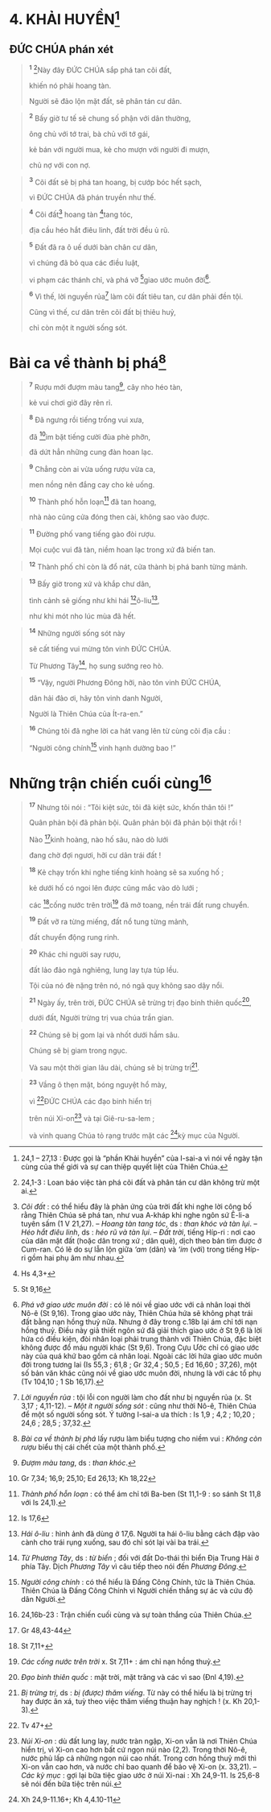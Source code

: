 # 4. KHẢI HUYỀN[^1]
## ĐỨC CHÚA phán xét

> <sup><b>1</b></sup> [^2]Này đây ĐỨC CHÚA sắp phá tan cõi đất,
> 
> khiến nó phải hoang tàn.
> 
> Người sẽ đảo lộn mặt đất, sẽ phân tán cư dân.
>


> <sup><b>2</b></sup> Bấy giờ tư tế sẽ chung số phận với dân thường,
> 
> ông chủ với tớ trai, bà chủ với tớ gái,
> 
> kẻ bán với người mua, kẻ cho mượn với người đi mượn,
> 
> chủ nợ với con nợ.
>


> <sup><b>3</b></sup> Cõi đất sẽ bị phá tan hoang, bị cướp bóc hết sạch,
> 
> vì ĐỨC CHÚA đã phán truyền như thế.
>


> <sup><b>4</b></sup> Cõi đất[^3] hoang tàn [^1*]tang tóc,
> 
> địa cầu héo hắt điêu linh, đất trời đều ủ rũ.
>


> <sup><b>5</b></sup> Đất đã ra ô uế dưới bàn chân cư dân,
> 
> vì chúng đã bỏ qua các điều luật,
> 
> vi phạm các thánh chỉ, và phá vỡ [^2*]giao ước muôn đời[^4].
>


> <sup><b>6</b></sup> Vì thế, lời nguyền rủa[^5] làm cõi đất tiêu tan, cư dân phải đền tội.
> 
> Cũng vì thế, cư dân trên cõi đất bị thiêu huỷ,
> 
> chỉ còn một ít người sống sót.
>

# Bài ca về thành bị phá[^6]

> <sup><b>7</b></sup> Rượu mới đượm màu tang[^7], cây nho héo tàn,
> 
> kẻ vui chơi giờ đây rên rỉ.
>


> <sup><b>8</b></sup> Đã ngưng rồi tiếng trống vui xưa,
> 
> đã [^3*]im bặt tiếng cười đùa phè phỡn,
> 
> đã dứt hẳn những cung đàn hoan lạc.
>


> <sup><b>9</b></sup> Chẳng còn ai vừa uống rượu vừa ca,
> 
> men nồng nên đắng cay cho kẻ uống.
>


> <sup><b>10</b></sup> Thành phố hỗn loạn[^8] đã tan hoang,
> 
> nhà nào cũng cửa đóng then cài, không sao vào được.
>


> <sup><b>11</b></sup> Đường phố vang tiếng gào đòi rượu.
> 
> Mọi cuộc vui đã tàn, niềm hoan lạc trong xứ đã biến tan.
>


> <sup><b>12</b></sup> Thành phố chỉ còn là đổ nát, cửa thành bị phá banh từng mảnh.
>


> <sup><b>13</b></sup> Bấy giờ trong xứ và khắp chư dân,
> 
> tình cảnh sẽ giống như khi hái [^4*]ô-liu[^9],
> 
> như khi mót nho lúc mùa đã hết.
>


> <sup><b>14</b></sup> Những người sống sót này
> 
> sẽ cất tiếng vui mừng tôn vinh ĐỨC CHÚA.
> 
> Từ Phương Tây[^10], họ sung sướng reo hò.
>


> <sup><b>15</b></sup> “Vậy, người Phương Đông hỡi, nào tôn vinh ĐỨC CHÚA,
> 
> dân hải đảo ơi, hãy tôn vinh danh Người,
> 
> Người là Thiên Chúa của Ít-ra-en.”
>


> <sup><b>16</b></sup> Chúng tôi đã nghe lời ca hát vang lên từ cùng cõi địa cầu :
> 
> “Người công chính[^11] vinh hạnh dường bao !”
>

# Những trận chiến cuối cùng[^12]

> <sup><b>17</b></sup> Nhưng tôi nói : “Tôi kiệt sức, tôi đã kiệt sức, khốn thân tôi !”
> 
> Quân phản bội đã phản bội. Quân phản bội đã phản bội thật rồi !
> 
> Nào [^5*]kinh hoàng, nào hố sâu, nào dò lưới
> 
> đang chờ đợi ngươi, hỡi cư dân trái đất !
>


> <sup><b>18</b></sup> Kẻ chạy trốn khi nghe tiếng kinh hoàng sẽ sa xuống hố ;
> 
> kẻ dưới hố có ngoi lên được cũng mắc vào dò lưới ;
> 
> các [^6*]cống nước trên trời[^13] đã mở toang, nền trái đất rung chuyển.
>


> <sup><b>19</b></sup> Đất vỡ ra từng miếng, đất nổ tung từng mảnh,
> 
> đất chuyển động rung rinh.
>


> <sup><b>20</b></sup> Khác chi người say rượu,
> 
> đất lảo đảo ngả nghiêng, lung lay tựa túp lều.
> 
> Tội của nó đè nặng trên nó, nó ngã quỵ không sao dậy nổi.
>


> <sup><b>21</b></sup> Ngày ấy, trên trời, ĐỨC CHÚA sẽ trừng trị đạo binh thiên quốc[^14],
> 
> dưới đất, Người trừng trị vua chúa trần gian.
>


> <sup><b>22</b></sup> Chúng sẽ bị gom lại và nhốt dưới hầm sâu.
> 
> Chúng sẽ bị giam trong ngục.
> 
> Và sau một thời gian lâu dài, chúng sẽ bị trừng trị[^15].
>


> <sup><b>23</b></sup> Vầng ô thẹn mặt, bóng nguyệt hổ mày,
> 
> vì [^7*]ĐỨC CHÚA các đạo binh hiển trị
> 
> trên núi Xi-on[^16] và tại Giê-ru-sa-lem ;
> 
> và vinh quang Chúa tỏ rạng trước mặt các [^8*]kỳ mục của Người.
>

[^1]: 24,1 – 27,13 : Được gọi là “phần Khải huyền” của I-sai-a vì nói về ngày tận cùng của thế giới và sự can thiệp quyết liệt của Thiên Chúa.
[^2]: 24,1-3 : Loan báo việc tàn phá cõi đất và phân tán cư dân không trừ một ai.
[^3]: <i>Cõi đất</i> : có thể hiểu đây là phản ứng của trời đất khi nghe lời công bố rằng Thiên Chúa sẽ phá tan, như vua A-kháp khi nghe ngôn sứ Ê-li-a tuyên sấm (1 V 21,27). – <i>Hoang tàn tang tóc</i>, ds : <i>than khóc và tàn lụi</i>. – <i>Héo hắt điêu linh</i>, ds : <i>héo rũ và tàn lụi</i>. – <i>Đất trời</i>, tiếng Híp-ri : nơi cao của dân mặt đất (hoặc dân trong xứ ; dân quê), dịch theo bản tìm được ở Cum-ran. Có lẽ do sự lẫn lộn giữa <i>‘am</i> (dân) và <i>‘im</i> (với) trong tiếng Híp-ri gồm hai phụ âm như nhau.
[^4]: <i>Phá vỡ giao ước muôn đời</i> : có lẽ nói về giao ước với cả nhân loại thời Nô-ê (St 9,16). Trong giao ước này, Thiên Chúa hứa sẽ không phạt trái đất bằng nạn hồng thuỷ nữa. Nhưng ở đây trong c.18b lại ám chỉ tới nạn hồng thuỷ. Điều này giả thiết ngôn sứ đã giải thích giao ước ở St 9,6 là lời hứa có điều kiện, đòi nhân loại phải trung thành với Thiên Chúa, đặc biệt không được đổ máu người khác (St 9,6). Trong Cựu Ước chỉ có giao ước này của quá khứ bao gồm cả nhân loại. Ngoài các lời hứa giao ước muôn đời trong tương lai (Is 55,3 ; 61,8 ; Gr 32,4 ; 50,5 ; Ed 16,60 ; 37,26), một số bản văn khác cũng nói về giao ước muôn đời, nhưng là với các tổ phụ (Tv 104,10 ; 1 Sb 16,17).
[^5]: <i>Lời nguyền rủa</i> : tội lỗi con người làm cho đất như bị nguyền rủa (x. St 3,17 ; 4,11-12). – <i>Một ít người sống sót</i> : cũng như thời Nô-ê, Thiên Chúa để một số người sống sót. Ý tưởng I-sai-a ưa thích : Is 1,9 ; 4,2 ; 10,20 ; 24,6 ; 28,5 ; 37,32.
[^6]: <i>Bài ca về thành bị phá</i> lấy rượu làm biểu tượng cho niềm vui : <i>Không còn rượu</i> biểu thị cái chết của một thành phố.
[^7]: <i>Đượm màu tang</i>, ds : <i>than khóc</i>.
[^8]: <i>Thành phố hỗn loạn</i> : có thể ám chỉ tới Ba-ben (St 11,1-9 : so sánh St 11,8 với Is 24,1).
[^9]: <i>Hái ô-liu</i> : hình ảnh đã dùng ở 17,6. Người ta hái ô-liu bằng cách đập vào cành cho trái rụng xuống, sau đó chỉ sót lại vài ba trái.
[^10]: <i>Từ Phương Tây</i>, ds : <i>từ biển</i> ; đối với đất Do-thái thì biển Địa Trung Hải ở phía Tây. Dịch <i>Phương Tây</i> vì câu tiếp theo nói đến <i>Phương Đông</i>.
[^11]: <i>Người công chính</i> : có thể hiểu là Đấng Công Chính, tức là Thiên Chúa. Thiên Chúa là Đấng Công Chính vì Người chiến thắng sự ác và cứu độ dân Người.
[^12]: 24,16b-23 : Trận chiến cuối cùng và sự toàn thắng của Thiên Chúa.
[^13]: <i>Các cống nước trên trời</i> x. St 7,11+ : ám chỉ nạn hồng thuỷ.
[^14]: <i>Đạo binh thiên quốc</i> : mặt trời, mặt trăng và các vì sao (Đnl 4,19).
[^15]: <i>Bị trừng trị</i>, ds : <i>bị (được) thăm viếng</i>. Từ này có thể hiểu là bị trừng trị hay được ân xá, tuỳ theo việc thăm viếng thuận hay nghịch ! (x. Kh 20,1-3).
[^16]: <i>Núi Xi-on</i> : dù đất lung lay, nước tràn ngập, Xi-on vẫn là nơi Thiên Chúa hiển trị, vì Xi-on cao hơn bất cứ ngọn núi nào (2,2). Trong thời Nô-ê, nước phủ lấp cả những ngọn núi cao nhất. Trong cơn hồng thuỷ mới thì Xi-on vẫn cao hơn, và nước chỉ bao quanh để bảo vệ Xi-on (x. 33,21). – <i>Các kỳ mục</i> : gợi lại bữa tiệc giao ước ở núi Xi-nai : Xh 24,9-11. Is 25,6-8 sẽ nói đến bữa tiệc trên núi.
[^1*]: Hs 4,3+
[^2*]: St 9,16
[^3*]: Gr 7,34; 16,9; 25,10; Ed 26,13; Kh 18,22
[^4*]: Is 17,6
[^5*]: Gr 48,43-44
[^6*]: St 7,11+
[^7*]: Tv 47+
[^8*]: Xh 24,9-11.16+; Kh 4,4.10-11
